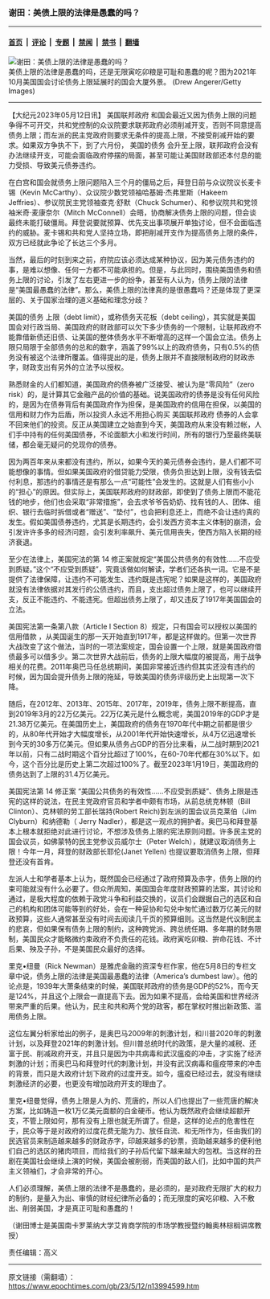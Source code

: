 ### 谢田：美债上限的法律是愚蠢的吗？

---

#### [首页](../../../..?n13994599) &nbsp;|&nbsp; [评论](../../../../../epoch-comment?n13994599) &nbsp;|&nbsp; [专题](../../../../../epoch-special?n13994599) &nbsp;|&nbsp; [禁闻](../../../../../epoch-news?n13994599) &nbsp;|&nbsp; [禁书](../../../../../books?n13994599) &nbsp;|&nbsp; [翻墙](https://github.com/gfw-breaker/nogfw/blob/master/README.md?n13994599)


<div><img alt="谢田：美债上限的法律是愚蠢的吗？" class="attachment-djy_600_400 size-djy_600_400 wp-post-image" src="https://i.epochtimes.com/assets/uploads/2023/05/id13994607-Debt-ceiling-US-capitol-GettyImages-600x400.jpg"/>
<div class="caption">
 美债上限的法律是愚蠢的吗，还是无限寅吃卯粮是可耻和愚蠢的呢？图为2021年10月美国国会讨论债务上限延展时的国会大厦外景。 (Drew Angerer/Getty Images)
</div></div><hr/><div class="post_content" id="artbody" itemprop="articleBody">
 <!-- article content begin -->
 <p>
  【大纪元2023年05月12日讯】
  <ok href="https://www.epochtimes.com/gb/tag/%E7%BE%8E%E5%9B%BD%E8%81%94%E9%82%A6%E6%94%BF%E5%BA%9C.html">
   美国联邦政府
  </ok>
  和国会最近又因为债务上限的问题争得不可开交，共和党控制的众议院要求联邦政府必须削减开支，否则不同意提高债务上限；而左派的民主党政府则要求无条件的提高上限，不接受削减开始的要求。如果双方争执不下，到了六月份，
  <ok href="https://www.epochtimes.com/gb/tag/%E7%BE%8E%E5%9B%BD%E7%9A%84%E5%80%BA%E5%8A%A1.html">
   美国的债务
  </ok>
  会升至上限，联邦政府会没有办法继续开支，可能会面临政府停摆的局面，甚至可能让美国财政部还本付息的能力受损、导致美元债券违约。
 </p>
 <p>
  在白宫和国会就债务上限问题陷入三个月的僵局之后，拜登日前与众议院议长麦卡锡（Kevin McCarthy）、众议院少数党领袖哈基姆‧杰弗里斯（Hakeem Jeffries）、参议院民主党领袖查克‧舒默（Chuck Schumer）、和参议院共和党领袖米奇‧麦康奈尔（Mitch McConnell）会晤，协商解决债务上限的问题，但会谈最终未能打破僵局。拜登说要就预算、优先支出事项展开单独讨论，但不会面临违约的威胁。麦卡锡和共和党人坚持立场，即把削减开支作为提高债务上限的条件，双方已经就此争论了长达三个多月。
 </p>
 <p>
  当然，最后的时刻到来之前，府院应该必须达成某种协议，因为美元债务违约的事，是难以想像、任何一方都不可能承担的。但是，与此同时，围绕美国债务和债务上限的讨论，引发了左右更进一步的纷争，甚至有人认为，债务上限的法律是“美国最愚蠢的法律”。那么，美债上限的法律真的是很愚蠢吗？还是体现了更深层的、关于国家治理的道义基础和理念分歧？
 </p>
 <p>
  <ok href="https://www.epochtimes.com/gb/tag/%E7%BE%8E%E5%9B%BD%E7%9A%84%E5%80%BA%E5%8A%A1.html">
   美国的债务
  </ok>
  上限（debt limit），或称债务天花板（debt ceiling），其实就是美国国会对行政当局、美国政府的财政部可以欠下多少债务的一个限制，让联邦政府不能靠借新债还旧债、让美国的整体债务水平不断增高的这样一个国会立法。债务上限只局限于全部债务的总和的数字，涵盖了99%以上的政府债务，只有0.5%的债务没有被这个法律所覆盖。值得提出的是，债务上限并不直接限制政府的财政赤字，财政支出有另外的立法予以授权。
 </p>
 <p>
  熟悉财金的人们都知道，美国政府的债券被广泛接受、被认为是“零风险”（zero risk）的，是计算其它金融产品的价值的基础。说美国政府的债券是没有任何风险的，是因为在债券背后有美国政府作为担保，是美国政府的信用在担保，以美国的信用和财力作为后盾，所以投资人永远不用担心购买
  <ok href="https://www.epochtimes.com/gb/tag/%E7%BE%8E%E5%9B%BD%E8%81%94%E9%82%A6%E6%94%BF%E5%BA%9C.html">
   美国联邦政府
  </ok>
  债券的人会拿不回来他们的投资。反正从美国建立之始直到今天，美国政府从来没有赖过帐，人们手中持有的任何美国债券，不论面额大小和发行时间，所有的银行乃至最终美联储，都会毫无疑问的兑现你的债券。
 </p>
 <p>
  因为两百年来从来都没有违约，所以，如果今天的美元债券会违约，是人们都不可能想像的事情。但如果美国政府的借贷能力受限，债务负担达到上限，没有钱去偿付利息，那违约的事情还是有那么一点“可能性”会发生的。这就是人们有些小小的“担心”的原因。但实际上，美国联邦政府的财政部，即使到了债务上限而不能花钱的地步，他们也会采取“非常措施”，会去求爷爷告奶奶、找有钱的人、团体、组织、银行去临时拆借或者“赠送”、“垫付”，也会把利息还上，而绝不会让违约真的发生。假如美国债券违约，尤其是长期违约，会引发西方资本主义体制的崩溃，会引发许许多多的经济问题，会引发利率飙升、美元信用丧失，使西方陷入长期的经济衰退。
 </p>
 <p>
  至少在法律上，美国宪法的第 14 修正案就规定“美国公共债务的有效性……不应受到质疑。”这个“不应受到质疑”，究竟该做如何解读，学者们还各执一词。它是不是提供了法律保障，让违约不可能发生、违约既是违宪呢？如果是这样的，美国政府就没有法律依据对其发行的公债违约，而且，支出超过债务上限了，也可以继续开支，反正不能违约、不能违宪。但超出债务上限了，却又违反了1917年美国国会的立法。
 </p>
 <p>
  美国宪法第一条第八款（Article I Section 8）规定，只有国会可以授权以美国的
  <ok href="https://www.epochtimes.com/gb/tag/%E4%BF%A1%E7%94%A8%E5%80%9F%E6%AC%BE.html">
   信用借款
  </ok>
  ，从美国诞生的那一天开始直到1917年，都是这样做的。但第一次世界大战改变了这个做法，当时的一项法案规定，国会设置一个上限，就是美国政府借债最多可以借多少。第二次世界大战前后，债务的上限大幅度的被提高，用于战争相关的花费。2011年奥巴马任总统期间，美国非常接近违约但其实还没有违约的时候，因为国会提升债务上限的拖延，导致美国的债务评级历史上出现第一次下降。
 </p>
 <p>
  随后，在2012年、2013年、2015年、2017年，2019年，债务上限不断提高，直到2019年3月的22万亿美元。22万亿美元是什么概念呢，美国2019年的GDP才是21.38万亿美元。在美国历史上，美国政府的债务在1970年代中期之前都是很少的，从80年代开始才大幅度增长，从2001年代开始快速增长，从4万亿迅速增长到今天的30多万亿美元。但如果从债务占GDP的百分比来看，从二战时期到2021年以前，只有二战时期这个百分比超过了100%，在60-70年代都在30%以下。如今，这个百分比是历史上第二次超过100%了。截至2023年1月19日，美国政府的债务达到了上限的31.4万亿美元。
 </p>
 <p>
  美国宪法第 14 修正案 “美国公共债务的有效性……不应受到质疑”、债务上限是违宪的这样的说法，在民主党政府官员和学者中颇有市场，从前总统克林顿（Bill Clinton）、克林顿的劳工部长瑞持(Robert Reich)到左派的国会议员克莱伯（Jim Clyburn）和纳德勒（ Jerry Nadler），都是这一观点的拥护者。奥巴马和拜登基本上根本就拒绝对此进行讨论，不想涉及债务上限的宪法原则问题。许多民主党的国会议员，如佛蒙特的民主党参议员威尔士（Peter Welch），就建议取消债务上限！今年一月，拜登的财政部长耶伦(Janet Yellen) 也提议要取消债务上限，但拜登还没有首肯。
 </p>
 <p>
  左派人士和学者基本上认为，既然国会已经通过了政府预算及赤字，债务上限的约束可能就没有什么必要了。但众所周知，美国国会年度财政预算的法案，其讨论和通过，是极大程度的依赖于政党斗争和利益交换的，议员们会跟据自己的选区和自己的机构和团体可能等到的好处，会在一种妥协和勾兑中匆忙通过数万亿美元的财政预算，这些人通常甚至没有时间去阅读几千页的预算细则。这当然是代议制民主的悲哀，但如果保有债务上限的制约，这种跨党派、跨总统任期、多年期的财务限制，美国民众才能略微约束政府不负责任的花钱。政府寅吃卯粮、拚命花钱、不计后果、殃及子孙，不是美国民众最好的选择。
 </p>
 <p>
  里克•纽曼（Rick Newman）是雅虎金融的资深专栏作家，他在5月8日的专栏文章中说，债务上限的法律是美国最愚蠢的法律（America’s dumbest law）。他的论点是，1939年大萧条结束的时候，美国联邦政府的债务是GDP的52%，而今天是124%，并且这个上限会一直提高下去。因为如果不提高，会给美国和世界经济带来严重的后果。他认为，民主和共和两个党的政客，都在掌权时推出新政策、滥用债务上限。
 </p>
 <p>
  这位左翼分析家给出的例子，是奥巴马2009年的刺激计划，和川普2020年的刺激计划，以及拜登2021年的刺激计划。但川普总统时代的政策，是大量的减税、还富于民、削减政府开支，并且只是因为中共病毒和武汉瘟疫的冲击，才实施了经济刺激的计划；而奥巴马和拜登时代的刺激计划，并没有武汉病毒和瘟疫带来的冲击的背景，而只是大政府计划下政府的过度开支。如今，瘟疫已经过去，就没有继续刺激经济的必要，也更没有增加政府开支的理由了。
 </p>
 <p>
  里克•纽曼觉得，债务上限是人为的、荒唐的，所以人们也提出了一些荒唐的解决方案，比如铸造一枚1万亿美元面额的白金硬币。他认为既然政府会继续超额开支，不管上限如何，那有没有上限也就无所谓了。但是，这样的论点的危害性在于，民众等于是对政府的过度花费无能为力、放任自流、和无所作为，任由我们的民选官员来制造越来越多的财政赤字，印越来越多的钞票，资助越来越多的便利他们自己的选区的猪肉项目，而给我们的子孙后代留下越来越大的包袱。当这样的丑剧在美国社会继续上演的时候，美国会被削弱，而美国的敌人们，比如中国的共产主义领袖们，才会非常的开心。
 </p>
 <p>
  人们必须理解，美债上限的法律不是愚蠢的，是必须的，是对政府无限扩大的权力的制约，是量入为出、审慎的财经纪律所必备的；而无限度的寅吃卯粮、入不敷出、削弱美国，才是真正可耻和愚蠢的！
 </p>
 <p>
  （谢田博士是美国南卡罗莱纳大学艾肯商学院的市场学教授暨约翰奥林棕榈讲席教授）
 </p>
 <p>
  责任编辑：高义
 </p>
 <!-- article content end -->
 <div id="below_article_ad">
 </div>
</div>


---

原文链接（需翻墙）：https://www.epochtimes.com/gb/23/5/12/n13994599.htm